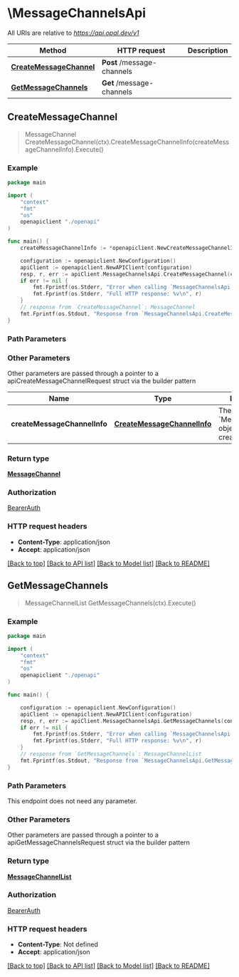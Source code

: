 # \MessageChannelsApi

All URIs are relative to *https://api.opal.dev/v1*

Method | HTTP request | Description
------------- | ------------- | -------------
[**CreateMessageChannel**](MessageChannelsApi.md#CreateMessageChannel) | **Post** /message-channels | 
[**GetMessageChannels**](MessageChannelsApi.md#GetMessageChannels) | **Get** /message-channels | 



## CreateMessageChannel

> MessageChannel CreateMessageChannel(ctx).CreateMessageChannelInfo(createMessageChannelInfo).Execute()





### Example

```go
package main

import (
    "context"
    "fmt"
    "os"
    openapiclient "./openapi"
)

func main() {
    createMessageChannelInfo := *openapiclient.NewCreateMessageChannelInfo(openapiclient.MessageChannelProviderEnum("SLACK"), "C03FJR97276") // CreateMessageChannelInfo | The `MessageChannel` object to be created.

    configuration := openapiclient.NewConfiguration()
    apiClient := openapiclient.NewAPIClient(configuration)
    resp, r, err := apiClient.MessageChannelsApi.CreateMessageChannel(context.Background()).CreateMessageChannelInfo(createMessageChannelInfo).Execute()
    if err != nil {
        fmt.Fprintf(os.Stderr, "Error when calling `MessageChannelsApi.CreateMessageChannel``: %v\n", err)
        fmt.Fprintf(os.Stderr, "Full HTTP response: %v\n", r)
    }
    // response from `CreateMessageChannel`: MessageChannel
    fmt.Fprintf(os.Stdout, "Response from `MessageChannelsApi.CreateMessageChannel`: %v\n", resp)
}
```

### Path Parameters



### Other Parameters

Other parameters are passed through a pointer to a apiCreateMessageChannelRequest struct via the builder pattern


Name | Type | Description  | Notes
------------- | ------------- | ------------- | -------------
 **createMessageChannelInfo** | [**CreateMessageChannelInfo**](CreateMessageChannelInfo.md) | The &#x60;MessageChannel&#x60; object to be created. | 

### Return type

[**MessageChannel**](MessageChannel.md)

### Authorization

[BearerAuth](../README.md#BearerAuth)

### HTTP request headers

- **Content-Type**: application/json
- **Accept**: application/json

[[Back to top]](#) [[Back to API list]](../README.md#documentation-for-api-endpoints)
[[Back to Model list]](../README.md#documentation-for-models)
[[Back to README]](../README.md)


## GetMessageChannels

> MessageChannelList GetMessageChannels(ctx).Execute()





### Example

```go
package main

import (
    "context"
    "fmt"
    "os"
    openapiclient "./openapi"
)

func main() {

    configuration := openapiclient.NewConfiguration()
    apiClient := openapiclient.NewAPIClient(configuration)
    resp, r, err := apiClient.MessageChannelsApi.GetMessageChannels(context.Background()).Execute()
    if err != nil {
        fmt.Fprintf(os.Stderr, "Error when calling `MessageChannelsApi.GetMessageChannels``: %v\n", err)
        fmt.Fprintf(os.Stderr, "Full HTTP response: %v\n", r)
    }
    // response from `GetMessageChannels`: MessageChannelList
    fmt.Fprintf(os.Stdout, "Response from `MessageChannelsApi.GetMessageChannels`: %v\n", resp)
}
```

### Path Parameters

This endpoint does not need any parameter.

### Other Parameters

Other parameters are passed through a pointer to a apiGetMessageChannelsRequest struct via the builder pattern


### Return type

[**MessageChannelList**](MessageChannelList.md)

### Authorization

[BearerAuth](../README.md#BearerAuth)

### HTTP request headers

- **Content-Type**: Not defined
- **Accept**: application/json

[[Back to top]](#) [[Back to API list]](../README.md#documentation-for-api-endpoints)
[[Back to Model list]](../README.md#documentation-for-models)
[[Back to README]](../README.md)

